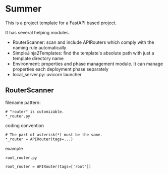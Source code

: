 # Summer

This is a project template for a FastAPI based project.

It has several helping modules.
- RouterScanner: scan and include APIRouters which comply with the naming rule automatically
- SimpleJinja2Templates: find the template's absolute path with just a template directory name
- Environment: properties and phase management module. It can manage properties each deployment phase separately
- local_server.py: uvicorn launcher

## RouterScanner
filename pattern:
```
# "router" is cutomizable.
*_router.py
```
coding convention
```
# The part of asterisk(*) must be the same.
*_router = APIRouter(tags=...)
```
example
```
root_router.py

root_router = APIRouter(tags=['root'])
```
